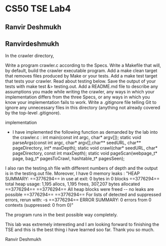 # CS50 TSE Lab4
## Ranvir Deshmukh
## Ranvirdeshmukh


In the crawler directory,

Write a program crawler.c according to the Specs.
Write a Makefile that will, by default, build the crawler executable program.
Add a make clean target that removes files produced by Make or your tests.
Add a make test target that tests your crawler. Read about testing below.
Save the output of your tests with make test &> testing.out.
Add a README.md file to describe any assumptions you made while writing the crawler, any ways in which your implementation differs from the three Specs, or any ways in which you know your implementation fails to work.
Write a .gitignore file telling Git to ignore any unnecessary files in this directory (anything not already covered by the top-level .gitignore).

implementation
- I have implemented the following function as demanded by the lab into the crawler.c :
int main(const int argc, char* argv[]);
static void parseArgs(const int argc, char* argv[],char** seedURL, char** pageDirectory, int* maxDepth);
static void crawl(char* seedURL, char* pageDirectory, const int maxDepth);
static void pageScan(webpage_t* page, bag_t* pagesToCrawl, hashtable_t* pagesSeen);

I also ran the testing.sh file with different numbers of depth and the output is in the testing.out file. Moreover, I have 0 memory leaks :
"HEAP SUMMARY:
==3776294==     in use at exit: 0 bytes in 0 blocks
==3776294==   total heap usage: 1,195 allocs, 1,195 frees, 307,207 bytes allocated
==3776294== 
==3776294== All heap blocks were freed -- no leaks are possible
==3776294== 
==3776294== For lists of detected and suppressed errors, rerun with: -s
==3776294== ERROR SUMMARY: 0 errors from 0 contexts (suppressed: 0 from 0)"

The program runs in the best possible way completely.

This lab was extremely interesting and I am looking forward to finishing the TSE and this is the best thing i have learned soo far. Thank you so much.

Ranvir Deshmukh

